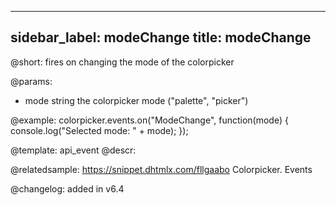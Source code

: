 
---
sidebar_label: modeChange
title: modeChange
---          

@short: fires on changing the mode of the colorpicker

@params:
- mode	string		the colorpicker mode ("palette", "picker")


@example:
colorpicker.events.on("ModeChange", function(mode) {
   console.log("Selected mode: " + mode); 
});

 
 
@template: api_event
@descr:

@relatedsample: https://snippet.dhtmlx.com/fllgaabo	Colorpicker. Events

@changelog: added in v6.4
